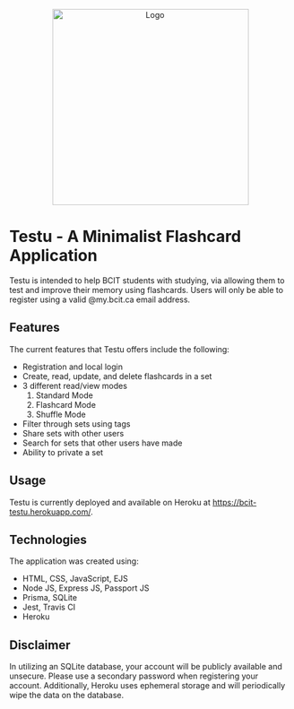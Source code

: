 <p align="center">
  <img src="https://github.com/hu9okwan/testu/blob/main/public/imgs/flashcardset.png" width="350" title="Logo">
</p>

# Testu - A Minimalist Flashcard Application

Testu is intended to help BCIT students with studying, via allowing them to test and improve their memory using flashcards. Users will only be able to register using a valid @my.bcit.ca email address.

## Features
The current features that Testu offers include the following:
- Registration and local login 
- Create, read, update, and delete flashcards in a set
- 3 different read/view modes
  1. Standard Mode
  2. Flashcard Mode
  3. Shuffle Mode
- Filter through sets using tags 
- Share sets with other users
- Search for sets that other users have made
- Ability to private a set

## Usage
Testu is currently deployed and available on Heroku at https://bcit-testu.herokuapp.com/.

## Technologies
The application was created using:
- HTML, CSS, JavaScript, EJS
- Node JS, Express JS, Passport JS
- Prisma, SQLite
- Jest, Travis CI
- Heroku

## Disclaimer
In utilizing an SQLite database, your account will be publicly available and unsecure. Please use a secondary password when registering your account. Additionally, Heroku uses ephemeral storage and will periodically wipe the data on the database. 
